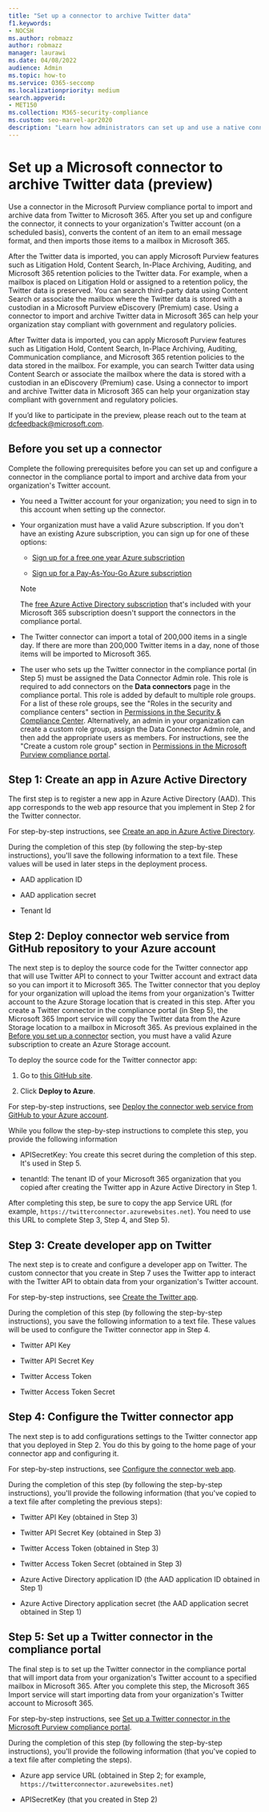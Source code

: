 ```yaml
---
title: "Set up a connector to archive Twitter data"
f1.keywords:
- NOCSH
ms.author: robmazz
author: robmazz
manager: laurawi
ms.date: 04/08/2022
audience: Admin
ms.topic: how-to
ms.service: O365-seccomp
ms.localizationpriority: medium
search.appverid: 
- MET150
ms.collection: M365-security-compliance
ms.custom: seo-marvel-apr2020
description: "Learn how administrators can set up and use a native connector to import Twitter data into Microsoft 365."
---
```


# Set up a Microsoft connector to archive Twitter data (preview)

Use a connector in the Microsoft Purview compliance portal to import and archive data from Twitter to Microsoft 365. After you set up and configure the connector, it connects to your organization's Twitter account (on a scheduled basis), converts the content of an item to an email message format, and then imports those items to a mailbox in Microsoft 365.

After the Twitter data is imported, you can apply Microsoft Purview features such as Litigation Hold, Content Search, In-Place Archiving, Auditing, and Microsoft 365 retention policies to the Twitter data. For example, when a mailbox is placed on Litigation Hold or assigned to a retention policy, the Twitter data is preserved. You can search third-party data using Content Search or associate the mailbox where the Twitter data is stored with a custodian in a Microsoft Purview eDiscovery (Premium) case. Using a connector to import and archive Twitter data in Microsoft 365 can help your organization stay compliant with government and regulatory policies.

After Twitter data is imported, you can apply Microsoft Purview features such as Litigation Hold, Content Search, In-Place Archiving, Auditing, Communication compliance, and Microsoft 365 retention policies to the data stored in the mailbox. For example, you can search Twitter data using Content Search or associate the mailbox where the data is stored with a custodian in an eDiscovery (Premium) case. Using a connector to import and archive Twitter data in Microsoft 365 can help your organization stay compliant with government and regulatory policies.

If you’d like to participate in the preview, please reach out to the team at dcfeedback@microsoft.com.

## Before you set up a connector

Complete the following prerequisites before you can set up and configure a connector in the compliance portal to import and archive data from your organization's Twitter account.

- You need a Twitter account for your organization; you need to sign in to this account when setting up the connector.

- Your organization must have a valid Azure subscription. If you don't have an existing Azure subscription, you can sign up for one of these options:

    - [Sign up for a free one year Azure subscription](https://azure.microsoft.com/free) 

    - [Sign up for a Pay-As-You-Go Azure subscription](https://azure.microsoft.com/pricing/purchase-options/pay-as-you-go/)

    > [!NOTE]
    > The [free Azure Active Directory subscription](use-your-free-azure-ad-subscription-in-office-365.md) that's included with your Microsoft 365 subscription doesn't support the connectors in the compliance portal.

- The Twitter connector can import a total of 200,000 items in a single day. If there are more than 200,000 Twitter items in a day, none of those items will be imported to Microsoft 365.

- The user who sets up the Twitter connector in the compliance portal (in Step 5) must be assigned the Data Connector Admin role. This role is required to add connectors on the **Data connectors** page in the compliance portal. This role is added by default to multiple role groups. For a list of these role groups, see the "Roles in the security and compliance centers" section in [Permissions in the Security & Compliance Center](../security/office-365-security/permissions-in-the-security-and-compliance-center.md#roles-in-the-security--compliance-center). Alternatively, an admin in your organization can create a custom role group, assign the Data Connector Admin role, and then add the appropriate users as members. For instructions, see the "Create a custom role group" section in [Permissions in the Microsoft Purview compliance portal](microsoft-365-compliance-center-permissions.md#create-a-custom-role-group).

## Step 1: Create an app in Azure Active Directory

The first step is to register a new app in Azure Active Directory (AAD). This app corresponds to the web app resource that you implement in Step 2 for the Twitter connector.

For step-by-step instructions, see [Create an app in Azure Active Directory](deploy-twitter-connector.md#step-1-create-an-app-in-azure-active-directory).

During the completion of this step (by following the step-by-step instructions), you'll save the following information to a text file. These values will be used in later steps in the deployment process.

- AAD application ID

- AAD application secret

- Tenant Id

## Step 2: Deploy connector web service from GitHub repository to your Azure account

The next step is to deploy the source code for the Twitter connector app that will use Twitter API to connect to your Twitter account and extract data so you can import it to Microsoft 365. The Twitter connector that you deploy for your organization will upload the items from your organization's Twitter account to the Azure Storage location that is created in this step. After you create a Twitter connector in the compliance portal (in Step 5), the Microsoft 365 Import service will copy the Twitter data from the Azure Storage location to a mailbox in Microsoft 365. As previous explained in the [Before you set up a connector](#before-you-set-up-a-connector) section, you must have a valid Azure subscription to create an Azure Storage account.

To deploy the source code for the Twitter connector app:

1. Go to [this GitHub site](https://github.com/microsoft/m365-sample-twitter-connector-csharp-aspnet).

2. Click **Deploy to Azure**.

For step-by-step instructions, see [Deploy the connector web service from GitHub to your Azure account](deploy-twitter-connector.md#step-2-deploy-the-connector-web-service-from-github-to-your-azure-account).

While you follow the step-by-step instructions to complete this step, you provide the following information

- APISecretKey: You create this secret during the completion of this step. It's used in Step 5.

- tenantId: The tenant ID of your Microsoft 365 organization that you copied after creating the Twitter app in Azure Active Directory in Step 1.

After completing this step, be sure to copy the app Service URL (for example, `https://twitterconnector.azurewebsites.net`). You need to use this URL to complete Step 3, Step 4, and Step 5).

## Step 3: Create developer app on Twitter

The next step is to create and configure a developer app on Twitter. The custom connector that you create in Step 7 uses the Twitter app to interact with the Twitter API to obtain data from your organization's Twitter account.

For step-by-step instructions, see [Create the Twitter app](deploy-twitter-connector.md#step-3-create-the-twitter-app).

During the completion of this step (by following the step-by-step instructions), you save the following information to a text file. These values will be used to configure the Twitter connector app in Step 4.

- Twitter API Key

- Twitter API Secret Key

- Twitter Access Token

- Twitter Access Token Secret

## Step 4: Configure the Twitter connector app

The next step is to add configurations settings to the Twitter connector app that you deployed in Step 2. You do this by going to the home page of your connector app and configuring it.

For step-by-step instructions, see [Configure the connector web app](deploy-twitter-connector.md#step-4-configure-the-connector-web-app).

During the completion of this step (by following the step-by-step instructions), you'll provide the following information (that you've copied to a text file after completing the previous steps):

- Twitter API Key (obtained in Step 3)

- Twitter API Secret Key (obtained in Step 3)

- Twitter Access Token (obtained in Step 3)

- Twitter Access Token Secret (obtained in Step 3)

- Azure Active Directory application ID (the AAD application ID obtained in Step 1)

- Azure Active Directory application secret (the AAD application secret obtained in Step 1)

## Step 5: Set up a Twitter connector in the compliance portal

The final step is to set up the Twitter connector in the compliance portal that will import data from your organization's Twitter account to a specified mailbox in Microsoft 365. After you complete this step, the Microsoft 365 Import service will start importing data from your organization's Twitter account to Microsoft 365.

For step-by-step instructions, see [Set up a Twitter connector in the Microsoft Purview compliance portal](deploy-twitter-connector.md#step-5-set-up-a-twitter-connector-in-the-compliance-portal).

During the completion of this step (by following the step-by-step instructions), you'll provide the following information (that you've copied to a text file after completing the steps).

- Azure app service URL (obtained in Step 2; for example, `https://twitterconnector.azurewebsites.net`)

- APISecretKey (that you created in Step 2)